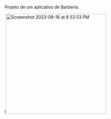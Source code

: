 Projeto de um aplicativo de Barberia. 

!<img width="328" alt="Screenshot 2023-08-16 at 8 53 53 PM" src="https://github.com/lucasnsp/SoloProjetcs/assets/122572631/4e07ff87-a323-4fd5-b976-2412a7027995">



